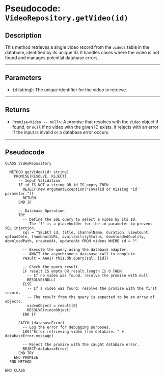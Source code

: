 # Pseudocode: `VideoRepository.getVideo(id)`

## Description

This method retrieves a single video record from the `videos` table in the database, identified by its unique ID. It handles cases where the video is not found and manages potential database errors.

---

## Parameters

-   `id` (string): The unique identifier for the video to retrieve.

---

## Returns

-   `Promise<Video -- null>`: A promise that resolves with the `Video` object if found, or `null` if no video with the given ID exists. It rejects with an error if the input is invalid or a database error occurs.

---

## Pseudocode

```pseudocode
CLASS VideoRepository

  METHOD getVideo(id: string)
    PROMISE(RESOLVE, REJECT)
      -- Input Validation
      IF id IS NOT a string OR id IS empty THEN
        REJECT(new ArgumentException("Invalid or missing 'id' parameter."))
        RETURN
      END IF

      -- Database Operation
      TRY
        -- Define the SQL query to select a video by its ID.
        -- The '?' is a placeholder for the id parameter to prevent SQL injection.
        sql = "SELECT id, title, channelName, duration, viewCount, uploadDate, thumbnailURL, availabilityStatus, downloadedQuality, downloadPath, createdAt, updatedAt FROM videos WHERE id = ?"
        
        -- Execute the query using the database adapter.
        -- AWAIT the asynchronous database call to complete.
        result = AWAIT this.db.query(sql, [id])

        -- Check the query result.
        IF result IS empty OR result.length IS 0 THEN
          -- If no video was found, resolve the promise with null.
          RESOLVE(NULL)
        ELSE
          -- If a video was found, resolve the promise with the first record.
          -- The result from the query is expected to be an array of objects.
          videoObject = result[0]
          RESOLVE(videoObject)
        END IF

      CATCH (databaseError)
        -- Log the error for debugging purposes.
        LOG("Error retrieving video from database: " + databaseError.message)
        
        -- Reject the promise with the caught database error.
        REJECT(databaseError)
      END TRY
    END PROMISE
  END METHOD

END CLASS